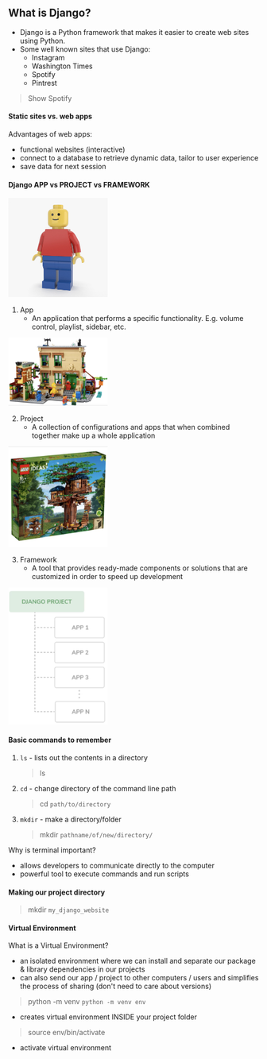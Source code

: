 ## What is Django?

- Django is a Python framework that makes it easier to create web sites using Python.
- Some well known sites that use Django:
  - Instagram
  - Washington Times
  - Spotify
  - Pintrest

> Show Spotify

#### Static sites vs. web apps

Advantages of web apps:

- functional websites (interactive)
- connect to a database to retrieve dynamic data, tailor to user experience
- save data for next session

#### Django APP vs PROJECT vs FRAMEWORK

<img src="../assets/lego_man.png" alt="app" width="200px">

1. App
   - An application that performs a specific functionality. E.g. volume control, playlist, sidebar, etc.

<img src="../assets/lego_project.png" alt="project" width="200px">

2. Project
   - A collection of configurations and apps that when combined together make up a whole application

<img src="../assets/lego_framework.png" alt="framework" width="200px">

3. Framework
   - A tool that provides ready-made components or solutions that are customized in order to speed up development

<img src="../assets/app_vs_project.png" alt="framework" width="200px">

#### Basic commands to remember

1. `ls` - lists out the contents in a directory

   > ls

2. `cd` - change directory of the command line path

   > cd `path/to/directory`

3. `mkdir` - make a directory/folder
   > mkdir `pathname/of/new/directory/`

Why is terminal important?

- allows developers to communicate directly to the computer
- powerful tool to execute commands and run scripts

#### Making our project directory

> mkdir `my_django_website`

#### Virtual Environment

What is a Virtual Environment?

- an isolated environment where we can install and separate our package & library dependencies in our projects
- can also send our app / project to other computers / users and simplifies the process of sharing (don't need to care about versions)

> python -m venv <name>
> `python -m venv env`

- creates virtual environment INSIDE your project folder

> source env/bin/activate

- activate virtual environment
